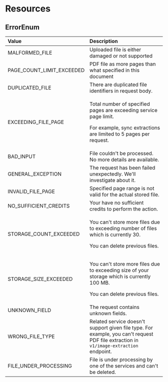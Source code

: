 # Resources

## ErrorEnum

<table>
  <thead>
    <tr>
      <th style="text-align:left">Value</th>
      <th style="text-align:left">Description</th>
    </tr>
  </thead>
  <tbody>
    <tr>
      <td style="text-align:left">MALFORMED_FILE</td>
      <td style="text-align:left">Uploaded file is either damaged or not supported</td>
    </tr>
    <tr>
      <td style="text-align:left">PAGE_COUNT_LIMIT_EXCEEDED</td>
      <td style="text-align:left">PDF file as more pages than what specified in this document</td>
    </tr>
    <tr>
      <td style="text-align:left">DUPLICATED_FILE</td>
      <td style="text-align:left">There are duplicated file identifiers in request body.</td>
    </tr>
    <tr>
      <td style="text-align:left">EXCEEDING_FILE_PAGE</td>
      <td style="text-align:left">
        <p>Total number of specified pages are exceeding service page limit.</p>
        <p>For example, sync extractions are limited to 5 pages per request.</p>
      </td>
    </tr>
    <tr>
      <td style="text-align:left">BAD_INPUT</td>
      <td style="text-align:left">File couldn&apos;t be processed. No more details are available.</td>
    </tr>
    <tr>
      <td style="text-align:left">GENERAL_EXCEPTION</td>
      <td style="text-align:left">The request has been failed unexpectedly. We&apos;ll investigate about
        it.</td>
    </tr>
    <tr>
      <td style="text-align:left">INVALID_FILE_PAGE</td>
      <td style="text-align:left">Specified page range is not valid for the actual stored file.</td>
    </tr>
    <tr>
      <td style="text-align:left">NO_SUFFICIENT_CREDITS</td>
      <td style="text-align:left">Your have no sufficient credits to perform the action.</td>
    </tr>
    <tr>
      <td style="text-align:left">STORAGE_COUNT_EXCEEDED</td>
      <td style="text-align:left">
        <p>You can&apos;t store more files due to exceeding number of files which
          is currently 30.</p>
        <p>You can delete previous files.</p>
      </td>
    </tr>
    <tr>
      <td style="text-align:left">STORAGE_SIZE_EXCEEDED</td>
      <td style="text-align:left">
        <p>You can&apos;t store more files due to exceeding size of your storage
          which is currently 100 MB.</p>
        <p>You can delete previous files.</p>
      </td>
    </tr>
    <tr>
      <td style="text-align:left">UNKNOWN_FIELD</td>
      <td style="text-align:left">The request contains unknown fields.</td>
    </tr>
    <tr>
      <td style="text-align:left">WRONG_FILE_TYPE</td>
      <td style="text-align:left">Related service doesn&apos;t support given file type. For example, you
        can&apos;t request PDF file extraction in <code>v1/image-extraction</code> endpoint.</td>
    </tr>
    <tr>
      <td style="text-align:left">FILE_UNDER_PROCESSING</td>
      <td style="text-align:left">File is under processing by one of the services and can&apos;t be deleted.</td>
    </tr>
  </tbody>
</table>

